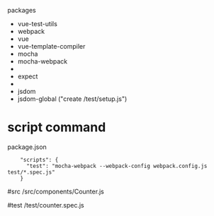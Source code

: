 packages
- vue-test-utils
- webpack
- vue
- vue-template-compiler
- mocha
- mocha-webpack
- 
- expect
- 
- jsdom
- jsdom-global ("create /test/setup.js")

# script command
package.json
```
    "scripts": {
      "test": "mocha-webpack --webpack-config webpack.config.js test/*.spec.js"
    }
```

#src
/src/components/Counter.js

#test
/test/counter.spec.js


